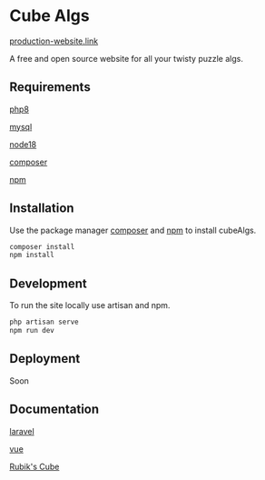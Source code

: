 # Cube Algs

[production-website.link](https://rubiks.com)

A free and open source website for all your twisty puzzle algs.

## Requirements

[php8](https://www.php.net/)

[mysql](https://www.mysql.com/)

[node18](https://nodejs.org/en)

[composer](https://getcomposer.org/)

[npm](https://www.npmjs.com/)

## Installation

Use the package manager [composer](https://getcomposer.org/) and [npm](https://www.npmjs.com/) to install cubeAlgs.

```bash
composer install
npm install
```

## Development
To run the site locally use artisan and npm.

```bash
php artisan serve
npm run dev
```

## Deployment

Soon

## Documentation

[laravel](https://laravel.com/docs/10.x)

[vue](https://vuejs.org/guide/introduction.html)

[Rubik's Cube](https://rubiks.com)
